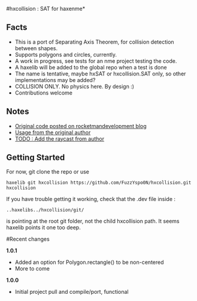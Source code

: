 
#hxcollision : SAT for haxenme*

## Facts

- This is a port of Separating Axis Theorem, for collision detection between shapes.
- Supports polygons and circles, currently.
- A work in progress, see tests for an nme project testing the code.
- A haxelib will be added to the global repo when a test is done
- The name is tentative, maybe hxSAT or hxcollision.SAT only, so other implementations may be added?
- COLLISION ONLY. No physics here. By design :)
- Contributions welcome

## Notes

- [Original code posted on rocketmandevelopment blog](http://rocketmandevelopment.com/2010/05/19/separation-of-axis-theorem-for-collision-detection/)
- [Usage from the original author](http://rocketmandevelopment.com/2010/11/22/using-sat/)
- [TODO : Add the raycast from author](http://rocketmandevelopment.com/2011/02/15/using-ray-casting-with-shapes/)


## Getting Started

For now, git clone the repo or use 

`haxelib git hxcollision https://github.com/FuzzYspo0N/hxcollision.git hxcollision`

If you have trouble getting it working, check that the .dev file inside :

`..haxelibs../hxcollision/git/` 

is pointing at the root git folder, not the child hxcollision path. It seems haxelib points it one too deep.

#Recent changes

**1.0.1**
 - Added an option for Polygon.rectangle() to be non-centered
 - More to come 
 
**1.0.0** 
 - Initial project pull and compile/port, functional
